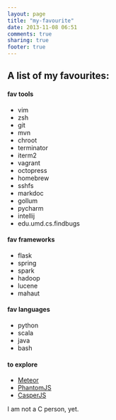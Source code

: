 ```yaml
---
layout: page
title: "my-favourite"
date: 2013-11-08 06:51
comments: true
sharing: true
footer: true
---
```


## A list of my favourites:

#### fav tools

* vim
* zsh
* git
* mvn
* chroot
* terminator
* iterm2
* vagrant
* octopress
* homebrew
* sshfs
* markdoc
* gollum
* pycharm
* intellij
* edu.umd.cs.findbugs

#### fav frameworks

* flask
* spring
* spark
* hadoop
* lucene
* mahaut

#### fav languages

* python
* scala
* java
* bash

#### to explore
* [Meteor](http://www.meteor.com/)
* [PhantomJS](http://phantomjs.org/)
* [CasperJS](http://casperjs.org/)

I am not a C person, yet.
